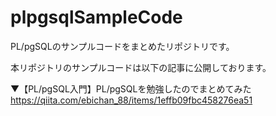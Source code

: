 # plpgsqlSampleCode
PL/pgSQLのサンプルコードをまとめたリポジトリです。

本リポジトリのサンプルコードは以下の記事に公開しております。

▼【PL/pgSQL入門】PL/pgSQLを勉強したのでまとめてみた
https://qiita.com/ebichan_88/items/1effb09fbc458276ea51
